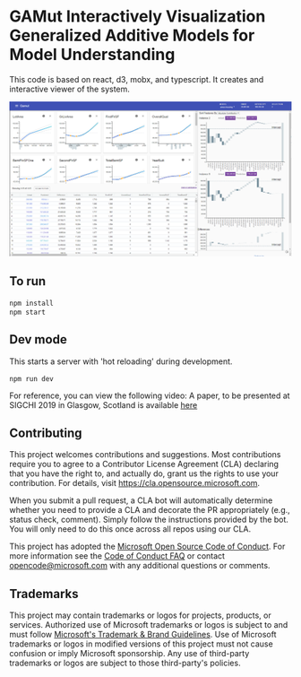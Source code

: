 # GAMut Interactively Visualization Generalized Additive Models for Model Understanding

This code is based on react, d3, mobx, and typescript. It creates and interactive viewer of the system.

![Alt](images/gamscreenshot.PNG 'Screenshot')

## To run

```
npm install
npm start
```

## Dev mode

This starts a server with 'hot reloading' during development.

```
npm run dev
```

For reference, you can view the following video:
A paper, to be presented at SIGCHI 2019 in Glasgow, Scotland is available [here](https://www.microsoft.com/en-us/research/publication/gamut-a-design-probe-to-understand-howdata-scientists-understand-machine-learning-models/)

## Contributing

This project welcomes contributions and suggestions. Most contributions require you to agree to a
Contributor License Agreement (CLA) declaring that you have the right to, and actually do, grant us
the rights to use your contribution. For details, visit https://cla.opensource.microsoft.com.

When you submit a pull request, a CLA bot will automatically determine whether you need to provide
a CLA and decorate the PR appropriately (e.g., status check, comment). Simply follow the instructions
provided by the bot. You will only need to do this once across all repos using our CLA.

This project has adopted the [Microsoft Open Source Code of Conduct](https://opensource.microsoft.com/codeofconduct/).
For more information see the [Code of Conduct FAQ](https://opensource.microsoft.com/codeofconduct/faq/) or
contact [opencode@microsoft.com](mailto:opencode@microsoft.com) with any additional questions or comments.

## Trademarks

This project may contain trademarks or logos for projects, products, or services. Authorized use of Microsoft
trademarks or logos is subject to and must follow
[Microsoft's Trademark & Brand Guidelines](https://www.microsoft.com/en-us/legal/intellectualproperty/trademarks/usage/general).
Use of Microsoft trademarks or logos in modified versions of this project must not cause confusion or imply Microsoft sponsorship.
Any use of third-party trademarks or logos are subject to those third-party's policies.

